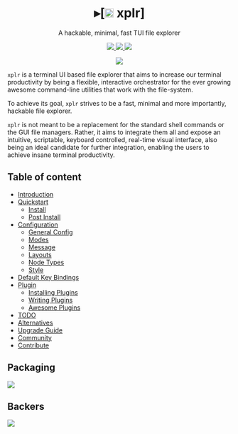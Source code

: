 <h1 align="center">
  ▸[<a href="https://github.com/sayanarijit/xplr/blob/main/assets/icon/xplr.svg" target="_blank"><img src="https://s3.gifyu.com/images/xplr32.png" alt="▓▓" height="20" width="20" /></a> xplr]
</h1>

<p align="center">
A hackable, minimal, fast TUI file explorer
</p>

<p align="center">

<a href="https://crates.io/crates/xplr" target="_blank">
<img src="https://img.shields.io/crates/v/xplr.svg" />
</a>

<a href="https://github.com/sayanarijit/xplr/commits" target="_blank">
<img src="https://img.shields.io/github/commit-activity/m/sayanarijit/xplr" />
</a>

<a href="https://discord.gg/JmasSPCcz3" target="_blank">
<img src="https://img.shields.io/discord/834369918312382485?logo=discord&style=social" />
</a>

</p>

<p align="center">
<img src="https://s3.gifyu.com/images/xplr-0.5.0.gif" />
</p>

`xplr` is a terminal UI based file explorer that aims to increase our terminal
productivity by being a flexible, interactive orchestrator for the ever growing
awesome command-line utilities that work with the file-system.

To achieve its goal, `xplr` strives to be a fast, minimal and more importantly,
hackable file explorer.

`xplr` is not meant to be a replacement for the standard shell commands or the
GUI file managers. Rather, it aims to integrate them all and expose an
intuitive, scriptable, keyboard controlled, real-time visual interface, also
being an ideal candidate for further integration, enabling the users to achieve
insane terminal productivity.

Table of content
----------------

- [Introduction](https://arijitbasu.in/xplr/en/introduction.html)
- [Quickstart](https://arijitbasu.in/xplr/en/quickstart.html)
  - [Install](https://arijitbasu.in/xplr/en/install.html)
  - [Post Install](https://arijitbasu.in/xplr/en/post-install.html)
- [Configuration](https://arijitbasu.in/xplr/en/configuration.html)
  - [General Config](https://arijitbasu.in/xplr/en/general-config.html)
  - [Modes](https://arijitbasu.in/xplr/en/modes.html)
  - [Message](https://arijitbasu.in/xplr/en/message.html)
  - [Layouts](https://arijitbasu.in/xplr/en/layouts.html)
  - [Node Types](https://arijitbasu.in/xplr/en/node_types.html)
  - [Style](https://arijitbasu.in/xplr/en/style.html)
- [Default Key Bindings](https://arijitbasu.in/xplr/en/default-key-bindings.html)
- [Plugin](https://arijitbasu.in/xplr/en/plugin.html)
  - [Installing Plugins](https://arijitbasu.in/xplr/en/installing-plugins.html)
  - [Writing Plugins](https://arijitbasu.in/xplr/en/writing-plugins.html)
  - [Awesome Plugins](https://arijitbasu.in/xplr/en/awesome-plugins.html)
- [TODO](https://arijitbasu.in/xplr/en/todo.html)
- [Alternatives](https://arijitbasu.in/xplr/en/alternatives.html)
- [Upgrade Guide](https://arijitbasu.in/xplr/en/upgrade-guide.html)
- [Community](https://arijitbasu.in/xplr/en/community.html)
- [Contribute](https://arijitbasu.in/xplr/en/contribute.html)


Packaging
---------

<a href="https://repology.org/project/xplr/versions" target="_blank"><img src="https://repology.org/badge/vertical-allrepos/xplr.svg" /></a>


Backers
-------

<a href="https://opencollective.com/xplr#backer" target="_blank"><img src="https://opencollective.com/xplr/tiers/backer.svg?width=890" /></a>

